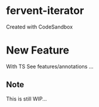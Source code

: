 # fervent-iterator

Created with CodeSandbox

# New Feature

With TS See features/annotations
...

## Note

This is still WIP...
